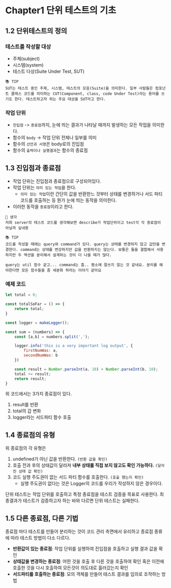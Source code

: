# Chapter1 단위 테스트의 기초

## 1.2 단위테스트의 정의

### 테스트를 작성할 대상

- 주체(subject)
- 시스템(system)
- 테스트 다상(Suite Under Test, SUT)

```text
📚 TIP
SUT는 테스트 중인 주제, 시스템, 테스트의 모음(Suite)을 의미한다. 일부 사람들은 컴포넌트 클래스 코드를 의미하는 CUT(Component, class, code Under Test)라는 용어를 쓰기도 한다. 테스트하고자 하는 주요 대상을 SUT라고 한다.
```

### 작업 단위

- `진입점` -> `종료점`까지, 눈에 띄는 결과가 나타날 때까지 발생하는 모든 작업을 의미한다.
- 함수의 `body` -> 작업 단위 전체나 일부를 의미
- 함수의 `선언과 서명`은 body로의 진입점
- 함수의 `출력이나 실행결과`는 함수의 종료점

## 1.3 진입점과 종료점

- 작업 단위는 진입점과 종료점으로 구성되어있다.
- 작업 단위는 `의미 있는 작업`을 한다.
  - `의미 있는 작업`이란 간단히 값을 반환한느 것부터 상태를 변경하거나 서드 파티 코드를 호출하는 등 뭔가 눈에 띄는 동작을 의미한다.
- 이러한 동작을 `종료점`이라고 한다.

```text
🐻 생각
저희 server의 테스트 코드를 생각해보면 describe가 작업단위이고 test각 각 종료점이 아닐까 싶네용
```

```text
📚 TIP
코드를 작성할 때에는 query와 command가 있다. query는 상태를 변경하지 않고 값만을 변경한다. command는 상태를 변강하지만 값을 반환하지는 않는다. 보통은 둘을 결합해서 사용하지만 두 액션을 분리해서 설계하는 것이 더 나을 때가 많다.

query는 util 함수 같고... command는 흠.. 평소에 잘쓰지 않는 것 같네요. 분리를 해야한다면 모든 함수들을 좀 세분화 하라는 이야기 같아요
```

### 예제 코드

```javascript
let total = 0;

const totalSoFar = () => {
    return total;
}

const logger = makeLogger();

const sum = (numbers) => {
    const [a,b] = numbers.split(',');

    logger.info('this is a very important log output', {
        firstNumWas: a,
        secondNumWas: b
    })

    const result = Number.parseInt(a, 10) + Number.parseInt(b, 10);
    total += result;
    return result;
}
```

위 코드에서는 3가지 종료점이 있다.

1. result를 반환
2. total의 갑 변화
3. logger라는 서드파티 함수 호출

## 1.4 종료점의 유형

위 종료점의 각 유형은

1. undefined가 아닌 값을 반환한다. `(반환 값을 확인)`
2. 호출 전과 후의 상태값이 달라져 **내부 상태를 직접 보지 않고도 확인 가능하다.** `(달라진 상태 값 확인)`
3. 코드 실행 주도권이 없는 서드 파티 함수를 호출한다. `(호출 했는지 확인)`
   - 실행 주도권이 없다는 것은 Logger의 코드를 우리가 작성하지 않은 경우이다.

단위 테스트는 작업 단위를 호출하고 특정 종료점을 테스트 검증을 목표로 사용한다.
최종결과가 테스트가 검증하고자 하는 바와 다르면 단위 테스트는 실패한다.

## 1.5 다른 종료점, 다른 기법

종료점 마다 테스트를 만들어 분리하는 것이 코드 관리 측면에서 유리하고 종료점 종류에 따라 테스트 방법이 다소 다르다.

- **반환값이 있는 종료점**: 작업 단위를 실행하여 진입점을 호출하고 실행 결과 값을 확인
- **상태값을 변경하는 종료점**: 어떤 것을 호출 후 다른 것을 호출하여 확인 혹은 이전에 호출한 것을 다시 호출하여 모든것이 의도대로 흘러갔는지 확인
- **서드파티를 호출하는 종료점**: 모의 객체를 만들어 테스트 결과를 임의로 조작하는 방법



